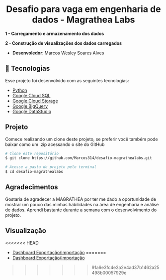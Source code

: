 <h1 align="center">    
    Desafio para vaga em engenharia de dados - Magrathea Labs
</h1>

**1 - Carregamento e armazenamento dos dados**

**2 - Construção de visualizações dos dados carregados**

- **Desenvoledor**: Marcos Wesley Soares Alves


## 🚀 Tecnologias

Esse projeto foi desenvolvido com as seguintes tecnologias:

- [Python](https://www.python.org/)
- [Google Cloud SQL](https://cloud.google.com/sql)
- [Google Cloud Storage](https://cloud.google.com/storage)
- [Google BigQuery](https://cloud.google.com/bigquery)
- [Google DataStudio](https://datastudio.google.com/u/0/navigation/)




## Projeto
Comece realizando um clone deste projeto, se preferir você também pode baixar como um .zip acessando o site do GitHub

```bash
# Clone este repositório
$ git clone https://github.com/Marcos314/desafio-magrathealabs.git

# Acesse a pasta do projeto pelo terminal
$ cd desafio-magrathealabs
```

## Agradecimentos

Gostaria de agradecer a MAGRATHEA por ter me dado a oportunidade de mostrar um pouco das minhas habilidades na área de engenharia e análise de dados. Aprendi bastante durante a semana com o desenvolvimento do projeto.
  
## Visualização

<<<<<<< HEAD
- [Dashboard Exportação/Importação](https://datastudio.google.com/reporting/dabd4ae7-7dcd-4887-baa7-d76d7ad091b6)
=======
- [Dashboard Exportação/Importação](encurtador.com.br/gFSTU)
>>>>>>> 91a6e3fc4e2a2e4ad37b1462a25498b00057929e

